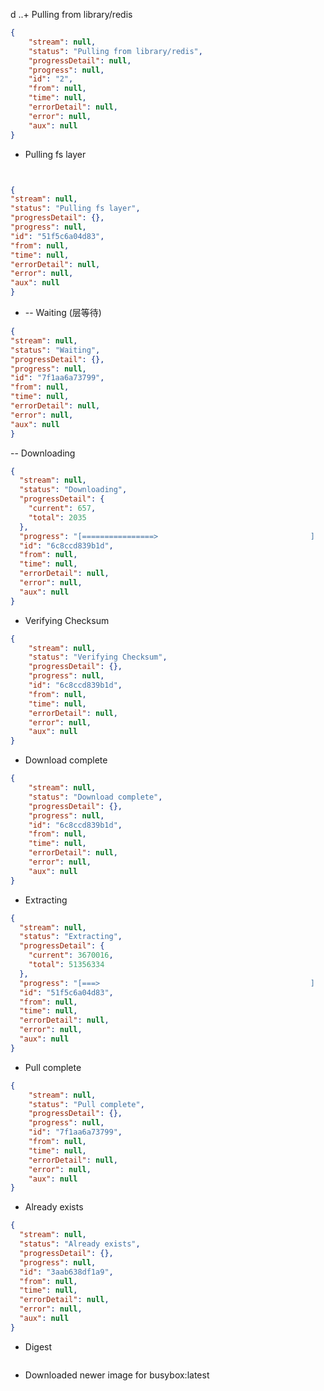 d ..+ Pulling from library/redis
```json
{
    "stream": null,
    "status": "Pulling from library/redis",
    "progressDetail": null,
    "progress": null,
    "id": "2",
    "from": null,
    "time": null,
    "errorDetail": null,
    "error": null,
    "aux": null
}
```

+ Pulling fs layer
```json


{
"stream": null,
"status": "Pulling fs layer",
"progressDetail": {},
"progress": null,
"id": "51f5c6a04d83",
"from": null,
"time": null,
"errorDetail": null,
"error": null,
"aux": null
}
```

+ -- Waiting (层等待)

```json
{
"stream": null,
"status": "Waiting",
"progressDetail": {},
"progress": null,
"id": "7f1aa6a73799",
"from": null,
"time": null,
"errorDetail": null,
"error": null,
"aux": null
}
```


-- Downloading
```json
{
  "stream": null,
  "status": "Downloading",
  "progressDetail": {
    "current": 657,
    "total": 2035
  },
  "progress": "[================>                                  ]     657B/2.035kB",
  "id": "6c8ccd839b1d",
  "from": null,
  "time": null,
  "errorDetail": null,
  "error": null,
  "aux": null
}
```


+ Verifying Checksum
```json
{
    "stream": null,
    "status": "Verifying Checksum",
    "progressDetail": {},
    "progress": null,
    "id": "6c8ccd839b1d",
    "from": null,
    "time": null,
    "errorDetail": null,
    "error": null,
    "aux": null
}
```

+ Download complete
```json
{
    "stream": null,
    "status": "Download complete",
    "progressDetail": {},
    "progress": null,
    "id": "6c8ccd839b1d",
    "from": null,
    "time": null,
    "errorDetail": null,
    "error": null,
    "aux": null
}
```


+ Extracting

```json
{
  "stream": null,
  "status": "Extracting",
  "progressDetail": {
    "current": 3670016,
    "total": 51356334
  },
  "progress": "[===>                                               ]   3.67MB/51.36MB",
  "id": "51f5c6a04d83",
  "from": null,
  "time": null,
  "errorDetail": null,
  "error": null,
  "aux": null
}
```

+ Pull complete
```json
{
    "stream": null,
    "status": "Pull complete",
    "progressDetail": {},
    "progress": null,
    "id": "7f1aa6a73799",
    "from": null,
    "time": null,
    "errorDetail": null,
    "error": null,
    "aux": null
}
```

+ Already exists
```json
{
  "stream": null,
  "status": "Already exists",
  "progressDetail": {},
  "progress": null,
  "id": "3aab638df1a9",
  "from": null,
  "time": null,
  "errorDetail": null,
  "error": null,
  "aux": null
}
```

+ Digest

```json

```

+ Downloaded newer image for busybox:latest

```json

```

